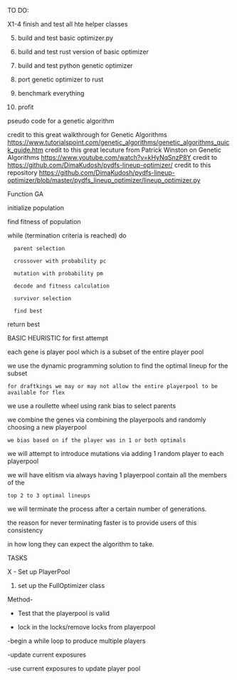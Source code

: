 TO DO:

X1-4 finish and test all hte helper classes

5. build and test basic optimizer.py

6. build and test rust version of basic optimizer

7. build and test python genetic optimizer

8. port genetic optimizer to rust

9. benchmark everything

10. profit




pseudo code for a genetic algorithm

credit to this great walkthrough for Genetic Algorithms https://www.tutorialspoint.com/genetic_algorithms/genetic_algorithms_quick_guide.htm
credit to this great lecuture from Patrick Winston on Genetic Algorithms https://www.youtube.com/watch?v=kHyNqSnzP8Y
credit to https://github.com/DimaKudosh/pydfs-lineup-optimizer/
credit to this repository https://github.com/DimaKudosh/pydfs-lineup-optimizer/blob/master/pydfs_lineup_optimizer/lineup_optimizer.py


Function GA

   initialize population

   find fitness of population
   
   while (termination criteria is reached) do

      parent selection

      crossover with probability pc

      mutation with probability pm

      decode and fitness calculation

      survivor selection

      find best

   return best

BASIC HEURISTIC for first attempt

each gene is player pool which is a subset of the entire player pool

we use the dynamic programming solution to find the optimal lineup for the subset

	for draftkings we may or may not allow the entire playerpool to be available for flex

we use a roullette wheel using rank bias to select parents

we combine the genes via combining the playerpools and randomly choosing a new playerpool

	we bias based on if the player was in 1 or both optimals

we will attempt to introduce mutations via adding 1 random player to each playerpool

we will have elitism via always having 1 playerpool contain all the members of the

	top 2 to 3 optimal lineups

we will terminate the process after a certain number of generations.

the reason for never terminating faster is to provide users of this consistency

in how long they can expect the algorithm to take.


TASKS

X - Set up PlayerPool

1. set up the FullOptimizer class


Method- 

- Test that the playerpool is valid

- lock in the locks/remove locks from playerpool

-begin a while loop to produce multiple players

-update current exposures

-use current exposures to update player pool

